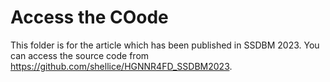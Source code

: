 # Access the COode
This folder is for the article which has been published in SSDBM 2023.
You can access the source code from https://github.com/shellice/HGNNR4FD_SSDBM2023.
